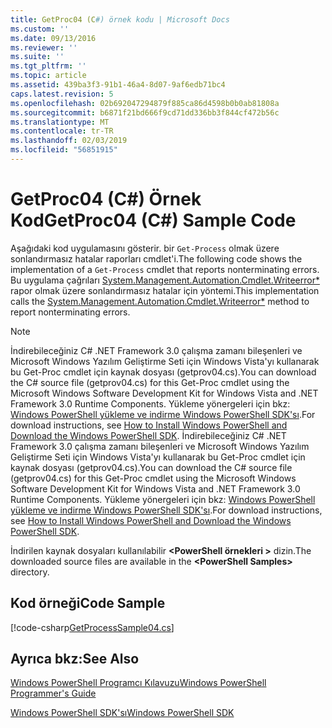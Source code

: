 ```yaml
---
title: GetProc04 (C#) örnek kodu | Microsoft Docs
ms.custom: ''
ms.date: 09/13/2016
ms.reviewer: ''
ms.suite: ''
ms.tgt_pltfrm: ''
ms.topic: article
ms.assetid: 439ba3f3-91b1-46a4-8d07-9af6edb71bc4
caps.latest.revision: 5
ms.openlocfilehash: 02b692047294879f885ca86d4598b0b0ab81808a
ms.sourcegitcommit: b6871f21bd666f9cd71dd336bb3f844cf472b56c
ms.translationtype: MT
ms.contentlocale: tr-TR
ms.lasthandoff: 02/03/2019
ms.locfileid: "56851915"
---
```

# <a name="getproc04-c-sample-code"></a><span data-ttu-id="eed40-102">GetProc04 (C#) Örnek Kod</span><span class="sxs-lookup"><span data-stu-id="eed40-102">GetProc04 (C#) Sample Code</span></span>

<span data-ttu-id="eed40-103">Aşağıdaki kod uygulamasını gösterir. bir `Get-Process` olmak üzere sonlandırmasız hatalar raporları cmdlet'i.</span><span class="sxs-lookup"><span data-stu-id="eed40-103">The following code shows the implementation of a `Get-Process` cmdlet that reports nonterminating errors.</span></span> <span data-ttu-id="eed40-104">Bu uygulama çağrıları [System.Management.Automation.Cmdlet.Writeerror\*](/dotnet/api/System.Management.Automation.Cmdlet.WriteError) rapor olmak üzere sonlandırmasız hatalar için yöntemi.</span><span class="sxs-lookup"><span data-stu-id="eed40-104">This implementation calls the [System.Management.Automation.Cmdlet.Writeerror\*](/dotnet/api/System.Management.Automation.Cmdlet.WriteError) method to report nonterminating errors.</span></span>

> [!NOTE]
> <span data-ttu-id="eed40-105">İndirebileceğiniz C# .NET Framework 3.0 çalışma zamanı bileşenleri ve Microsoft Windows Yazılım Geliştirme Seti için Windows Vista'yı kullanarak bu Get-Proc cmdlet için kaynak dosyası (getprov04.cs).</span><span class="sxs-lookup"><span data-stu-id="eed40-105">You can download the C# source file (getprov04.cs) for this Get-Proc cmdlet using the Microsoft Windows Software Development Kit for Windows Vista and .NET Framework 3.0 Runtime Components.</span></span> <span data-ttu-id="eed40-106">Yükleme yönergeleri için bkz: [Windows PowerShell yükleme ve indirme Windows PowerShell SDK'sı](/powershell/developer/installing-the-windows-powershell-sdk).</span><span class="sxs-lookup"><span data-stu-id="eed40-106">For download instructions, see [How to Install Windows PowerShell and Download the Windows PowerShell SDK](/powershell/developer/installing-the-windows-powershell-sdk).</span></span>
> <span data-ttu-id="eed40-107">İndirebileceğiniz C# .NET Framework 3.0 çalışma zamanı bileşenleri ve Microsoft Windows Yazılım Geliştirme Seti için Windows Vista'yı kullanarak bu Get-Proc cmdlet için kaynak dosyası (getprov04.cs).</span><span class="sxs-lookup"><span data-stu-id="eed40-107">You can download the C# source file (getprov04.cs) for this Get-Proc cmdlet using the Microsoft Windows Software Development Kit for Windows Vista and .NET Framework 3.0 Runtime Components.</span></span> <span data-ttu-id="eed40-108">Yükleme yönergeleri için bkz: [Windows PowerShell yükleme ve indirme Windows PowerShell SDK'sı](/powershell/developer/installing-the-windows-powershell-sdk).</span><span class="sxs-lookup"><span data-stu-id="eed40-108">For download instructions, see [How to Install Windows PowerShell and Download the Windows PowerShell SDK](/powershell/developer/installing-the-windows-powershell-sdk).</span></span>
>
> <span data-ttu-id="eed40-109">İndirilen kaynak dosyaları kullanılabilir  **\<PowerShell örnekleri >** dizin.</span><span class="sxs-lookup"><span data-stu-id="eed40-109">The downloaded source files are available in the **\<PowerShell Samples>** directory.</span></span>

## <a name="code-sample"></a><span data-ttu-id="eed40-110">Kod örneği</span><span class="sxs-lookup"><span data-stu-id="eed40-110">Code Sample</span></span>

[!code-csharp[GetProcessSample04.cs](../../powershell-sdk-samples/SDK-2.0/csharp/GetProcessSample04/GetProcessSample04.cs#L11-L98 "GetProcessSample04.cs")]

## <a name="see-also"></a><span data-ttu-id="eed40-111">Ayrıca bkz:</span><span class="sxs-lookup"><span data-stu-id="eed40-111">See Also</span></span>

[<span data-ttu-id="eed40-112">Windows PowerShell Programcı Kılavuzu</span><span class="sxs-lookup"><span data-stu-id="eed40-112">Windows PowerShell Programmer's Guide</span></span>](./windows-powershell-programmer-s-guide.md)

[<span data-ttu-id="eed40-113">Windows PowerShell SDK'sı</span><span class="sxs-lookup"><span data-stu-id="eed40-113">Windows PowerShell SDK</span></span>](../windows-powershell-reference.md)